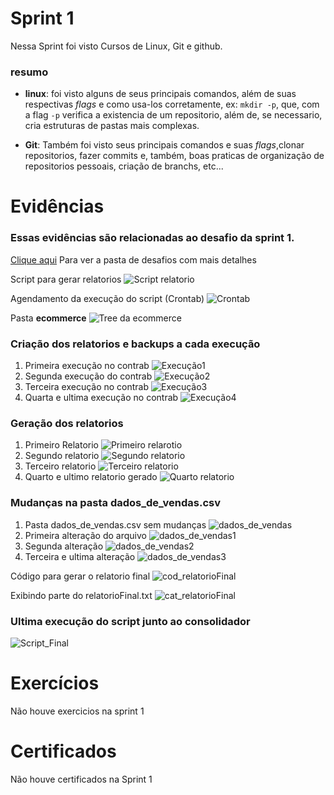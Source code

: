# Sprint 1
Nessa Sprint foi visto Cursos de Linux, Git e github.
### resumo
- **linux**: foi visto alguns de seus principais comandos, além de suas respectivas *flags* e como usa-los corretamente, ex: ```mkdir -p```, que, com a flag ```-p``` verifica a existencia de um repositorio, além de, se necessario, cria estruturas de pastas mais complexas.

- **Git**: Também foi visto seus principais comandos e suas *flags*,clonar repositorios, fazer commits e, também, boas praticas de organização de repositorios pessoais, criação de branchs, etc...
# Evidências
 ### Essas evidências são relacionadas ao desafio da sprint 1.
 [Clique aqui](https://github.com/L3onVictor/PB-LEONARDO-OLIVEIRA/tree/main/Sprint1/Desafio) Para ver a pasta de desafios com mais detalhes

Script para gerar relatorios
![Script relatorio](evidencias/script_codigo.png)

Agendamento da execução do script (Crontab)
![Crontab](evidencias/crontab.png)

Pasta **ecommerce**
![Tree da ecommerce](evidencias/tree_ecommerce01.png)

### Criação dos relatorios e backups a cada execução
1. Primeira execução no contrab
![Execução1](evidencias/tree_execucao01.png)
2. Segunda execução do contrab
![Execução2](evidencias/tree_execucao02.png)
3. Terceira execução no contrab
![Execução3](evidencias/tree_execucao03.png)
4. Quarta e ultima execução no contrab
![Execução4](evidencias/tree_execucao04.png)
### Geração dos relatorios

1. Primeiro Relatorio
![Primeiro relarotio](evidencias/relatorio01.png)
2. Segundo relatorio
![Segundo relatorio](evidencias/relatorio02.png)
3. Terceiro relatorio
![Terceiro relatorio](evidencias/relatorio03.png)
4. Quarto e ultimo relatorio gerado
![Quarto relatorio](evidencias/relatorio04.png)
### Mudanças na pasta **dados_de_vendas.csv**
1. Pasta dados_de_vendas.csv sem mudanças
![dados_de_vendas](evidencias/dados_vendas01.png)
2. Primeira alteração do arquivo
![dados_de_vendas1](evidencias/dados_vendas02.png)
3. Segunda alteração
![dados_de_vendas2](evidencias/dados_vendas03.png)
4. Terceira e ultima alteração
![dados_de_vendas3](evidencias/dados_vendas04.png)

Código para gerar o relatorio final
![cod_relatorioFinal](evidencias/consolidador.png)

Exibindo parte do relatorioFinal.txt
![cat_relatorioFinal](evidencias/cat_relatorioFinal.png)

### Ultima execução do script junto ao consolidador
![Script_Final](evidencias/relatorioFinal.png)
# Exercícios
Não houve exercicios na sprint 1

# Certificados
Não houve certificados na Sprint 1
